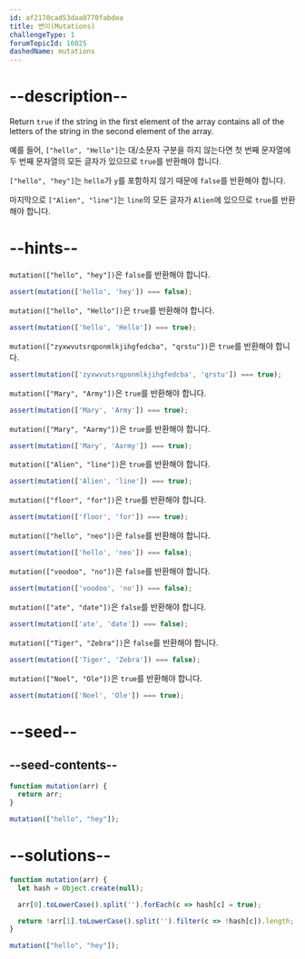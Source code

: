 ```yaml
---
id: af2170cad53daa0770fabdea
title: 변이(Mutations)
challengeType: 1
forumTopicId: 16025
dashedName: mutations
---
```


# --description--

Return `true` if the string in the first element of the array contains all of the letters of the string in the second element of the array.

예를 들어, `["hello", "Hello"]`는 대/소문자 구분을 하지 않는다면 첫 번째 문자열에 두 번째 문자열의 모든 글자가 있으므로 `true`를 반환해야 합니다.

`["hello", "hey"]`는 `hello`가 `y`를 포함하지 않기 때문에 `false`를 반환해야 합니다.

마지막으로 `["Alien", "line"]`는 `line`의 모든 글자가 `Alien`에 있으므로 `true`를 반환해야 합니다.

# --hints--

`mutation(["hello", "hey"])`은 `false`를 반환해야 합니다.

```js
assert(mutation(['hello', 'hey']) === false);
```

`mutation(["hello", "Hello"])`은 `true`를 반환해야 합니다.

```js
assert(mutation(['hello', 'Hello']) === true);
```

`mutation(["zyxwvutsrqponmlkjihgfedcba", "qrstu"])`은 `true`를 반환해야 합니다.

```js
assert(mutation(['zyxwvutsrqponmlkjihgfedcba', 'qrstu']) === true);
```

`mutation(["Mary", "Army"])`은 `true`를 반환해야 합니다.

```js
assert(mutation(['Mary', 'Army']) === true);
```

`mutation(["Mary", "Aarmy"])`은 `true`를 반환해야 합니다.

```js
assert(mutation(['Mary', 'Aarmy']) === true);
```

`mutation(["Alien", "line"])`은 `true`를 반환해야 합니다.

```js
assert(mutation(['Alien', 'line']) === true);
```

`mutation(["floor", "for"])`은 `true`를 반환해야 합니다.

```js
assert(mutation(['floor', 'for']) === true);
```

`mutation(["hello", "neo"])`은 `false`를 반환해야 합니다.

```js
assert(mutation(['hello', 'neo']) === false);
```

`mutation(["voodoo", "no"])`은 `false`를 반환해야 합니다.

```js
assert(mutation(['voodoo', 'no']) === false);
```

`mutation(["ate", "date"])`은 `false`를 반환해야 합니다.

```js
assert(mutation(['ate', 'date']) === false);
```

`mutation(["Tiger", "Zebra"])`은 `false`를 반환해야 합니다.

```js
assert(mutation(['Tiger', 'Zebra']) === false);
```

`mutation(["Noel", "Ole"])`은 `true`를 반환해야 합니다.

```js
assert(mutation(['Noel', 'Ole']) === true);
```

# --seed--

## --seed-contents--

```js
function mutation(arr) {
  return arr;
}

mutation(["hello", "hey"]);
```

# --solutions--

```js
function mutation(arr) {
  let hash = Object.create(null);

  arr[0].toLowerCase().split('').forEach(c => hash[c] = true);

  return !arr[1].toLowerCase().split('').filter(c => !hash[c]).length;
}

mutation(["hello", "hey"]);
```
